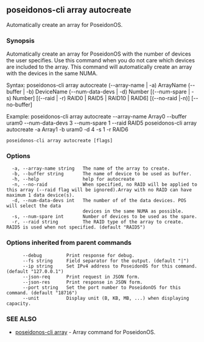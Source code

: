 ## poseidonos-cli array autocreate

Automatically create an array for PoseidonOS.

### Synopsis


Automatically create an array for PoseidonOS with the number of 
devices the user specifies. Use this command when you do not care 
which devices are included to the array. This command will automatically
create an array with the devices in the same NUMA.

Syntax: 
	poseidonos-cli array autocreate (--array-name | -a) ArrayName (--buffer | -b) DeviceName 
	(--num-data-devs | -d) Number [(--num-spare | -s) Number] [(--raid | -r) RAID0 | RAID5 | RAID10 | RAID6] 
	[(--no-raid |-n)] [--no-buffer]

Example: 
	poseidonos-cli array autocreate --array-name Array0 --buffer uram0 --num-data-devs 3 --num-spare 1 --raid RAID5
	poseidonos-cli array autocreate -a Array1 -b uram0 -d 4 -s 1 -r RAID6
          

```
poseidonos-cli array autocreate [flags]
```

### Options

```
  -a, --array-name string   The name of the array to create.
  -b, --buffer string       The name of device to be used as buffer.
  -h, --help                help for autocreate
  -n, --no-raid             When specified, no RAID will be applied to this array (--raid flag will be ignored).Array with no RAID can have maximum 1 data device(s).
  -d, --num-data-devs int   The number of of the data devices. POS will select the data
                            devices in the same NUMA as possible.
  -s, --num-spare int       Number of devices to be used as the spare.
  -r, --raid string         The RAID type of the array to create. RAID5 is used when not specified. (default "RAID5")
```

### Options inherited from parent commands

```
      --debug         Print response for debug.
      --fs string     Field separator for the output. (default "|")
      --ip string     Set IPv4 address to PoseidonOS for this command. (default "127.0.0.1")
      --json-req      Print request in JSON form.
      --json-res      Print response in JSON form.
      --port string   Set the port number to PoseidonOS for this command. (default "18716")
      --unit          Display unit (B, KB, MB, ...) when displaying capacity.
```

### SEE ALSO

* [poseidonos-cli array](poseidonos-cli_array.md)	 - Array command for PoseidonOS.

